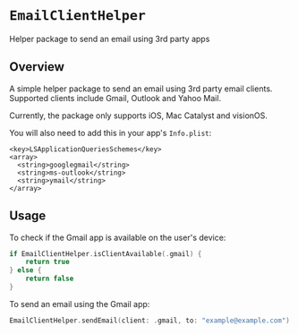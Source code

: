 # ``EmailClientHelper``

Helper package to send an email using 3rd party apps

## Overview

A simple helper package to send an email using 3rd party email clients. Supported clients include Gmail, Outlook and Yahoo Mail.

Currently, the package only supports iOS, Mac Catalyst and visionOS.

You will also need to add this in your app's `Info.plist`:

```
<key>LSApplicationQueriesSchemes</key>
<array>
  <string>googlegmail</string>
  <string>ms-outlook</string>
  <string>ymail</string>
</array>
```

## Usage

To check if the Gmail app is available on the user's device:

``` swift
if EmailClientHelper.isClientAvailable(.gmail) {
    return true
} else {
    return false
}
```

To send an email using the Gmail app:

``` swift
EmailClientHelper.sendEmail(client: .gmail, to: "example@example.com")
```
